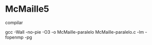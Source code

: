 # McMaille5

compilar

gcc -Wall -no-pie -O3 -o McMaille-paralelo McMaille-paralelo.c -lm -fopenmp -pg

